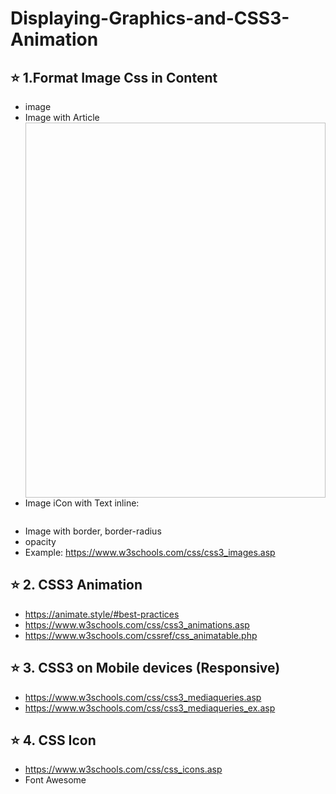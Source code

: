 # Displaying-Graphics-and-CSS3-Animation

## ⭐ 1.Format Image Css in Content

 - image 
 - Image with Article <article><img height=600 width=600 /></article>
 - Image iCon with Text inline: <p><img /></p>
 - Image with border, border-radius
 - opacity
 - Example: https://www.w3schools.com/css/css3_images.asp

## ⭐ 2. CSS3 Animation

- https://animate.style/#best-practices
- https://www.w3schools.com/css/css3_animations.asp
- https://www.w3schools.com/cssref/css_animatable.php

## ⭐ 3. CSS3 on Mobile devices (Responsive)

- https://www.w3schools.com/css/css3_mediaqueries.asp
- https://www.w3schools.com/css/css3_mediaqueries_ex.asp

## ⭐ 4. CSS Icon

- https://www.w3schools.com/css/css_icons.asp
- Font Awesome
